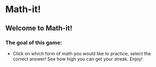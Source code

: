 # Math-it!

## Welcome to Math-it!

### The goal of this game:
- Click on which form of math you would like to practice, select the correct answer! See how high you can get your streak. Enjoy!
